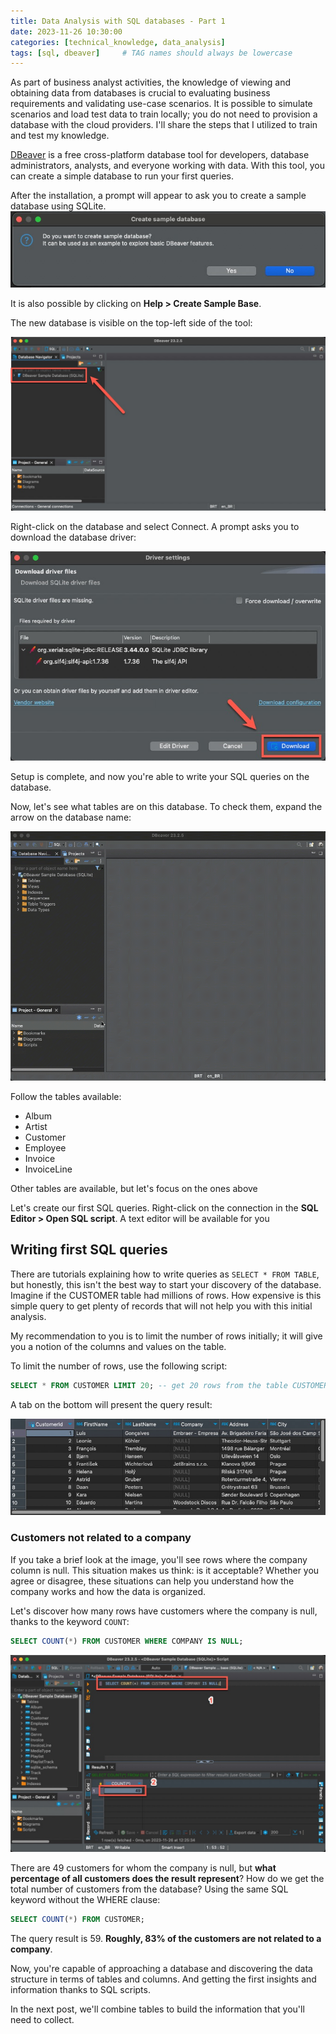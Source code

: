 ```yaml
---
title: Data Analysis with SQL databases - Part 1
date: 2023-11-26 10:30:00
categories: [technical_knowledge, data_analysis]
tags: [sql, dbeaver]     # TAG names should always be lowercase
---
```


As part of business analyst activities, the knowledge of viewing and obtaining data from databases is crucial to evaluating business requirements and validating use-case scenarios. 
It is possible to simulate scenarios and load test data to train locally; you do not need to provision a database with the cloud providers. I'll share the steps that I utilized to train and test my knowledge.

[DBeaver](https://dbeaver.io) is a free cross-platform database tool for developers, database administrators, analysts, and everyone working with data. With this tool, you can create a simple database to run your first queries.

After the installation, a prompt will appear to ask you to create a sample database using SQLite. 
![create_sample_database](/assets/img/analysis_with_databases/create_sample_database.jpg "Create sample database")

It is also possible by clicking on **Help > Create Sample Base**.

The new database is visible on the top-left side of the tool:

![database_available](/assets/img/analysis_with_databases/database_available.jpg "Database available on Dbeaver")

Right-click on the database and select Connect. A prompt asks you to download the database driver: 

![download_database_drivers](/assets/img/analysis_with_databases/download_database_drivers.jpg "Download database driver")

Setup is complete, and now you're able to write your SQL queries on the database. 

Now, let's see what tables are on this database. To check them, expand the arrow on the database name:

![expand_tables](/assets/img/analysis_with_databases/expand_tables.gif "Expand tables")

Follow the tables available:
- Album
- Artist
- Customer
- Employee
- Invoice
- InvoiceLine

Other tables are available, but let's focus on the ones above

Let's create our first SQL queries. Right-click on the connection in the **SQL Editor > Open SQL script**. A text editor will be available for you

## Writing first SQL queries

There are tutorials explaining how to write queries as `SELECT * FROM TABLE`, but honestly, this isn't the best way to start your discovery of the database. Imagine if the CUSTOMER table had millions of rows. How expensive is this simple query to get plenty of records that will not help you with this initial analysis. 

My recommendation to you is to limit the number of rows initially; it will give you a notion of the columns and values on the table.

To limit the number of rows, use the following script: 
``` sql
SELECT * FROM CUSTOMER LIMIT 20; -- get 20 rows from the table CUSTOMER
```

A tab on the bottom will present the query result: 

![query_result](/assets/img/analysis_with_databases/query_result.jpg "Query result")

### Customers not related to a company

If you take a brief look at the image, you'll see rows where the company column is null. This situation makes us think: is it acceptable? Whether you agree or disagree, these situations can help you understand how the company works and how the data is organized.

Let's discover how many rows have customers where the company is null, thanks to the keyword `COUNT`:

``` sql
SELECT COUNT(*) FROM CUSTOMER WHERE COMPANY IS NULL;
```

![customer_null](/assets/img/analysis_with_databases/company_null.jpg "Query result from customer table")

There are 49 customers for whom the company is null, but **what percentage of all customers does the result represent**? How do we get the total number of customers from the database? Using the same SQL keyword without the WHERE clause:

``` sql
SELECT COUNT(*) FROM CUSTOMER;
```

The query result is 59. **Roughly, 83% of the customers are not related to a company**.

Now, you're capable of approaching a database and discovering the data structure in terms of tables and columns. And getting the first insights and information thanks to SQL scripts. 

In the next post, we'll combine tables to build the information that you'll need to collect.